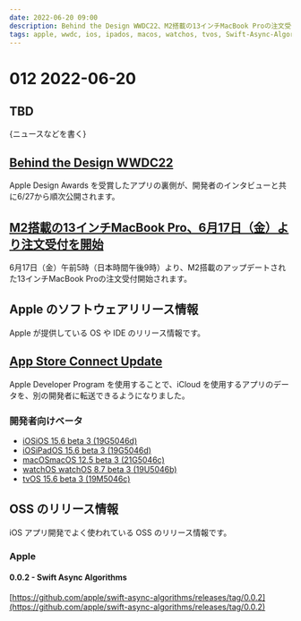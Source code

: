```yaml
---
date: 2022-06-20 09:00
description: Behind the Design WWDC22、M2搭載の13インチMacBook Proの注文受付開始、App Store Connect Update、ほか
tags: apple, wwdc, ios, ipados, macos, watchos, tvos, Swift-Async-Algorithms
---
```

# 012 2022-06-20

## TBD

{ニュースなどを書く}

## [Behind the Design WWDC22](https://developer.apple.com/news/?id=b4kk777r)

Apple Design Awards を受賞したアプリの裏側が、開発者のインタビューと共に6/27から順次公開されます。

## [M2搭載の13インチMacBook Pro、6月17日（金）より注文受付を開始](https://www.apple.com/jp/newsroom/2022/06/13-inch-macbook-pro-with-m2-available-to-order-starting-friday-june-17/)

6月17日（金）午前5時（日本時間午後9時）より、M2搭載のアップデートされた13インチMacBook Proの注文受付開始されます。

## Apple のソフトウェアリリース情報

Apple が提供している OS や IDE のリリース情報です。

## [App Store Connect Update](https://developer.apple.com/news/releases/?id=06152022a) 

Apple Developer Program を使用することで、iCloud を使用するアプリのデータを、別の開発者に転送できるようになりました。

### 開発者向けベータ

- [iOSiOS 15.6 beta 3 (19G5046d)](https://developer.apple.com/news/releases/?id=06142022e)
- [iOSiPadOS 15.6 beta 3 (19G5046d)](https://developer.apple.com/news/releases/?id=06142022d)
- [macOSmacOS 12.5 beta 3 (21G5046c)](https://developer.apple.com/news/releases/?id=06142022c)
- [watchOS watchOS 8.7 beta 3 (19U5046b)](https://developer.apple.com/news/releases/?id=06142022b)
- [tvOS 15.6 beta 3 (19M5046c)](https://developer.apple.com/news/releases/?id=06142022a)

## OSS のリリース情報

iOS アプリ開発でよく使われている OSS のリリース情報です。

### Apple

#### 0.0.2 - Swift Async Algorithms

[https://github.com/apple/swift-async-algorithms/releases/tag/0.0.2](https://github.com/apple/swift-async-algorithms/releases/tag/0.0.2)


